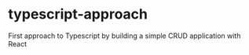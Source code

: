 # typescript-approach
First approach to Typescript by building a simple CRUD application with React
